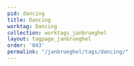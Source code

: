 ```yaml
---
pid: dancing
title: Dancing
worktag: Dancing
collection: worktags_janbrueghel
layout: tagpage_janbrueghel
order: '043'
permalink: "/janbrueghel/tags/dancing/"
---
```


